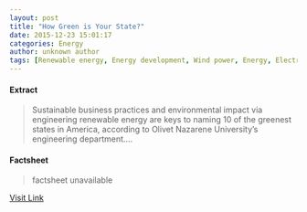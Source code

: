 ```yaml
---
layout: post
title: "How Green is Your State?"
date: 2015-12-23 15:01:17
categories: Energy
author: unknown author
tags: [Renewable energy, Energy development, Wind power, Energy, Electricity generation, Hydroelectricity, Energy production, Sustainable energy, Energy and the environment, Energy sources, Natural resources, Sustainable technologies, Sustainable development, Alternative energy, Renewable resources, Nature, Artificial objects, Technology, Physical universe]
---
```



#### Extract
>Sustainable business practices and environmental impact via engineering renewable energy are keys to naming 10 of the greenest states in America, according to Olivet Nazarene University’s engineering department....

#### Factsheet
>factsheet unavailable

[Visit Link](http://www.renewableenergyworld.com/articles/2015/12/energy-news-how-green-is-your-state.html)


